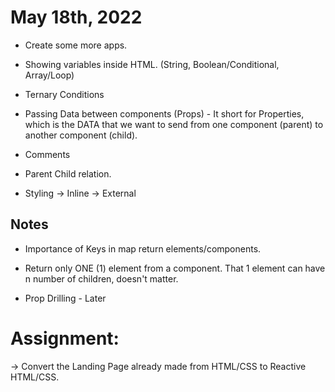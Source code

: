 # May 18th, 2022

- Create some more apps.
- Showing variables inside HTML.
(String, Boolean/Conditional, Array/Loop)
- Ternary Conditions

- Passing Data between components (Props) - It short for Properties, which is the DATA that we want to send from one component (parent) to another component (child).

- Comments
- Parent Child relation.

- Styling
-> Inline
-> External

## Notes
- Importance of Keys in map return elements/components.
- Return only ONE (1) element from a component. That 1 element can have n number of children, doesn't matter.

- Prop Drilling - Later

# Assignment:
-> Convert the Landing Page already made from HTML/CSS to Reactive HTML/CSS.